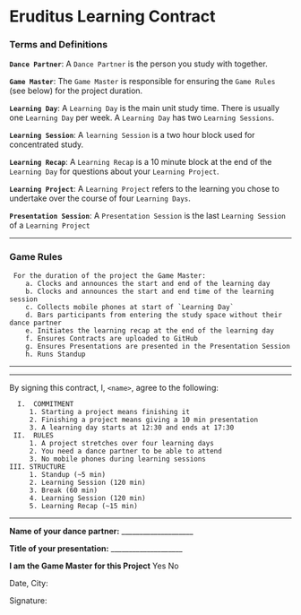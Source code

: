 # Eruditus Learning Contract

### Terms and Definitions

**`Dance Partner`**: A `Dance Partner` is the person you study with together.

**`Game Master`**: The `Game Master` is responsible for ensuring the `Game Rules` (see below) for the project duration.

**`Learning Day`**: A `Learning Day` is the main unit study time. There is usually one `Learning Day` per week. A `Learning Day` has two `Learning Sessions`.

**`Learning Session`**: A `learning Session` is a two hour block used for concentrated study.

**`Learning Recap`**: A `Learning Recap` is a 10 minute block at the end of the `Learning Day` for questions about your `Learning Project`.

**`Learning Project`**: A `Learning Project` refers to the learning you chose to undertake over the course of four `Learning Days`.

**`Presentation Session`**: A `Presentation Session` is the last `Learning Session` of a `Learning Project` 

---
### Game Rules
```
 For the duration of the project the Game Master:
    a. Clocks and announces the start and end of the learning day
    b. Clocks and announces the start and end time of the learning session
    c. Collects mobile phones at start of `Learning Day` 
    d. Bars participants from entering the study space without their dance partner
    e. Initiates the learning recap at the end of the learning day
    f. Ensures Contracts are uploaded to GitHub
    g. Ensures Presentations are presented in the Presentation Session
    h. Runs Standup
```
---

---
By signing this contract, I, `<name>`, agree to the following:

```
  I.  COMMITMENT
     1. Starting a project means finishing it
     2. Finishing a project means giving a 10 min presentation
     3. A learning day starts at 12:30 and ends at 17:30
 II.  RULES
     1. A project stretches over four learning days
     2. You need a dance partner to be able to attend
     3. No mobile phones during learning sessions
III. STRUCTURE
     1. Standup (~5 min)
     2. Learning Session (120 min)
     3. Break (60 min)
     4. Learning Session (120 min)
     5. Learning Recap (~15 min)
```
---

**Name of your dance partner:** ____________________

**Title of your presentation:** ____________________

**I am the Game Master for this Project** Yes   No

Date, City:

Signature:



